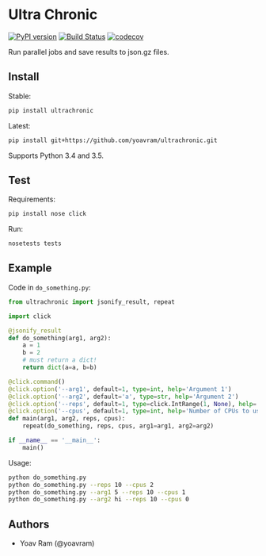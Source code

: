 # Ultra Chronic

[![PyPI version](https://badge.fury.io/py/ultrachronic.svg)](https://badge.fury.io/py/ultrachronic)
[![Build Status](https://travis-ci.org/yoavram/ultrachronic.svg?branch=master)](https://travis-ci.org/yoavram/ultrachronic)
[![codecov](https://codecov.io/gh/yoavram/ultrachronic/branch/master/graph/badge.svg)](https://codecov.io/gh/yoavram/ultrachronic)

Run parallel jobs and save results to json.gz files.

## Install

Stable:

```sh
pip install ultrachronic
```

Latest:

```sh
pip install git+https://github.com/yoavram/ultrachronic.git
```

Supports Python 3.4 and 3.5.

## Test

Requirements:

```sh
pip install nose click
```

Run:

```sh
nosetests tests
```

## Example

Code in `do_something.py`:

```py
from ultrachronic import jsonify_result, repeat

import click

@jsonify_result
def do_something(arg1, arg2):
	a = 1
	b = 2
	# must return a dict!
	return dict(a=a, b=b)

@click.command()
@click.option('--arg1', default=1, type=int, help='Argument 1')
@click.option('--arg2', default='a', type=str, help='Argument 2')
@click.option('--reps', default=1, type=click.IntRange(1, None), help='Number of repetitions')
@click.option('--cpus', default=1, type=int, help='Number of CPUs to use (<1 for all available)')
def main(arg1, arg2, reps, cpus):
	repeat(do_something, reps, cpus, arg1=arg1, arg2=arg2)

if __name__ == '__main__':
	main()
```

Usage:

```sh
python do_something.py
python do_something.py --reps 10 --cpus 2
python do_something.py --arg1 5 --reps 10 --cpus 1
python do_something.py --arg2 hi --reps 10 --cpus 0
```

## Authors

- Yoav Ram (@yoavram)
